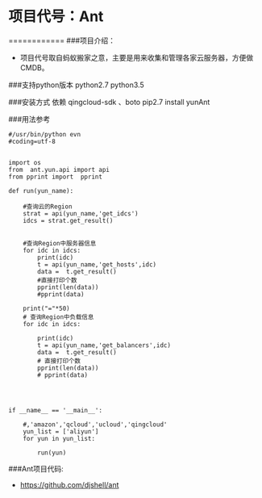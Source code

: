 # 项目代号：Ant
============
###项目介绍：
* 项目代号取自蚂蚁搬家之意，主要是用来收集和管理各家云服务器，方便做CMDB。

###支持python版本
    python2.7
    python3.5

###安装方式
    依赖 qingcloud-sdk 、boto
    pip2.7 install yunAnt

###用法参考

```
#/usr/bin/python evn
#coding=utf-8


import os
from  ant.yun.api import api
from pprint import  pprint

def run(yun_name):

    #查询云的Region
    strat = api(yun_name,'get_idcs')
    idcs = strat.get_result()


    #查询Region中服务器信息
    for idc in idcs:
        print(idc)
        t = api(yun_name,'get_hosts',idc)
        data =  t.get_result()
        #直接打印个数
        pprint(len(data))
        #pprint(data)

    print("="*50)
    # 查询Region中负载信息
    for idc in idcs:

        print(idc)
        t = api(yun_name,'get_balancers',idc)
        data =  t.get_result()
        # 直接打印个数
        pprint(len(data))
        # pprint(data)




if __name__ == '__main__':

    #,'amazon','qcloud','ucloud','qingcloud'
    yun_list = ['aliyun']
    for yun in yun_list:

        run(yun)
```



###Ant项目代码:

* https://github.com/djshell/ant




